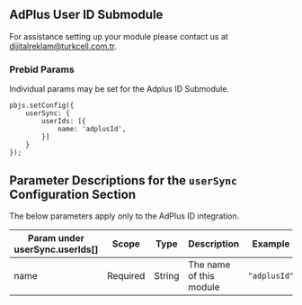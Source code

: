 ## AdPlus User ID Submodule

For assistance setting up your module please contact us at dijitalreklam@turkcell.com.tr.

### Prebid Params

Individual params may be set for the Adplus ID Submodule.
```
pbjs.setConfig({
    userSync: {
        userIds: [{
            name: 'adplusId',
        }]
    }
});
```
## Parameter Descriptions for the `userSync` Configuration Section
The below parameters apply only to the AdPlus ID integration.

| Param under userSync.userIds[] | Scope    | Type   | Description                                          | Example        |
|--------------------------------|----------|--------|------------------------------------------------------|----------------|
| name                           | Required | String | The name of this module                              | `"adplusId"` |